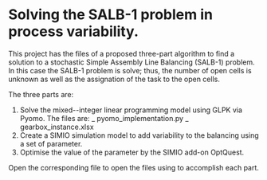 # Solving the SALB-1 problem in process variability.
This project has the files of a proposed three-part algorithm to find a solution to a stochastic Simple Assembly Line Balancing (SALB-1) problem. In this case the SALB-1 problem is solve; thus, the number of open cells is unknown as well as the assignation of the task to the open cells.

The three parts are:
1. Solve the mixed--integer linear programming model using GLPK via Pyomo. The files are:
   _ pyomo_implementation.py
   _ gearbox_instance.xlsx
3. Create a SIMIO simulation model to add variability to the balancing using a set of parameter.
4. Optimise the value of the parameter by the SIMIO add-on OptQuest.

Open the corresponding file to open the files using to accomplish each part.
